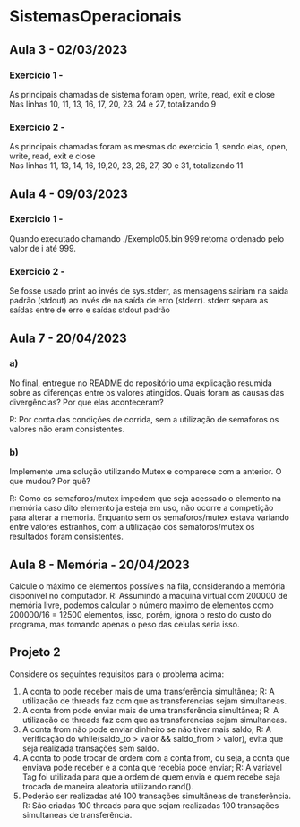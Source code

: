 # SistemasOperacionais

## Aula 3 - 02/03/2023

### Exercicio 1 -
As principais chamadas de sistema foram open, write, read, exit e close<br>
Nas linhas 10, 11, 13, 16, 17, 20, 23, 24 e 27, totalizando 9

### Exercicio 2 -
As principais chamadas foram as mesmas do exercicio 1, sendo elas, open, write, read, exit e close<br>
Nas linhas 11, 13, 14, 16, 19,20, 23, 26, 27, 30 e 31, totalizando 11


## Aula 4 - 09/03/2023

### Exercicio 1 - 
Quando executado chamando ./Exemplo05.bin 999 retorna ordenado pelo valor de i até 999.

### Exercicio 2 -
Se fosse usado print ao invés de sys.stderr, as mensagens sairiam na saída padrão (stdout) ao invés de na saída de erro (stderr).
stderr separa as saídas entre de erro e saídas stdout padrão

## Aula 7 - 20/04/2023

### a) 
No final, entregue no README do repositório uma explicação resumida sobre as diferenças entre os valores atingidos. Quais foram as causas das divergências? Por que elas aconteceram?

R: Por conta das condições de corrida, sem a utilização de semaforos os valores não eram consistentes.

### b) 
Implemente uma solução utilizando Mutex e comparece com a anterior. O que mudou? Por quê?

R: Como os semaforos/mutex impedem que seja acessado o elemento na memória caso dito elemento ja esteja em uso, não ocorre a competição para alterar a memoria. 
Enquanto sem os semaforos/mutex estava variando entre valores estranhos, com a utilização dos semaforos/mutex os resultados foram consistentes.

## Aula 8 - Memória - 20/04/2023

Calcule o máximo de elementos possíveis na fila, considerando a memória disponível no computador.
R: Assumindo a maquina virtual com 200000 de memória livre, podemos calcular o número maximo de elementos como 200000/16 = 12500 elementos, isso, porém, ignora o resto do custo do programa, mas tomando apenas o peso das celulas seria isso.

## Projeto 2

Considere os seguintes requisitos para o problema acima:
1. A conta to pode receber mais de uma transferência simultânea;
    R: A utilização de threads faz com que as transferencias sejam simultaneas.
2. A conta from pode enviar mais de uma transferência simultânea;
    R: A utilização de threads faz com que as transferencias sejam simultaneas.
3. A conta from não pode enviar dinheiro se não tiver mais saldo;
    R: A verificação do while(saldo_to > valor && saldo_from > valor), evita que seja realizada transações sem saldo.
4. A conta to pode trocar de ordem com a conta from, ou seja, a conta que enviava pode receber e a conta que recebia pode enviar;
    R: A variavel Tag foi utilizada para que a ordem de quem envia e quem recebe seja trocada de maneira aleatoria utilizando rand().
5. Poderão ser realizadas até 100 transações simultâneas de transferência.
    R: São criadas 100 threads para que sejam realizadas 100 transações simultaneas de transferência.
    
